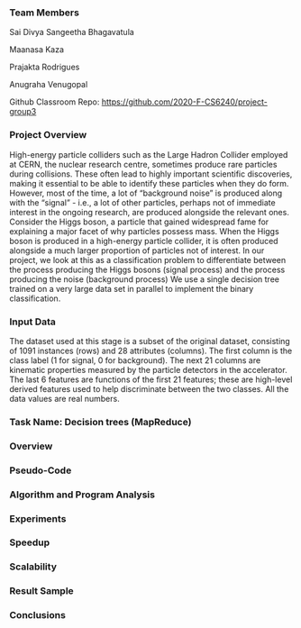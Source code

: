 ### Team Members

Sai Divya Sangeetha Bhagavatula

Maanasa Kaza

Prajakta Rodrigues

Anugraha Venugopal

Github Classroom Repo: https://github.com/2020-F-CS6240/project-group3

### Project Overview

High-energy particle colliders such as the Large Hadron Collider employed at CERN, the nuclear research centre, sometimes produce rare particles during collisions. These often lead to highly important scientific discoveries, making it essential to be able to identify these particles when they do form. However, most of the time, a lot of “background noise” is produced along with the “signal” - i.e., a lot of other particles, perhaps not of immediate interest in the ongoing research, are produced alongside the relevant ones. Consider the Higgs boson, a particle that gained widespread fame for explaining a major facet of why particles possess mass. When the Higgs boson is produced in a high-energy particle collider, it is often produced alongside a much larger proportion of particles not of interest. In our project, we look at this as a classification problem to differentiate between the process producing the Higgs bosons (signal process) and the process producing the noise (background process) We use a single decision tree trained on a very large data set in parallel to implement the binary classification.

### Input Data

The dataset used at this stage is a subset of the original dataset, consisting of 1091 instances (rows) and 28 attributes (columns). The first column is the class label (1 for signal, 0 for background). The next 21 columns are kinematic properties measured by the particle detectors in the accelerator. The last 6 features are functions of the first 21 features; these are high-level derived features used to help discriminate between the two classes. All the data values are real numbers.

### Task Name: Decision trees (MapReduce)


### Overview


### Pseudo-Code


### Algorithm and Program Analysis


### Experiments


### Speedup


### Scalability


### Result Sample


### Conclusions

